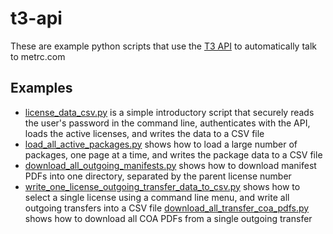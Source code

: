 # t3-api

These are example python scripts that use the [T3 API](https://api.trackandtrace.tools/v2/docs/) to automatically talk to metrc.com

## Examples

- [license_data_csv.py](license_data_csv.py) is a simple introductory script that securely reads the user's password in the command line, authenticates with the API, loads the active licenses, and writes the data to a CSV file
- [load_all_active_packages.py](load_all_active_packages.py) shows how to load a large number of packages, one page at a time, and writes the package data to a CSV file
- [download_all_outgoing_manifests.py](download_all_outgoing_manifests.py) shows how to download manifest PDFs into one directory, separated by the parent license number
- [write_one_license_outgoing_transfer_data_to_csv.py](write_one_license_outgoing_transfer_data_to_csv.py) shows how to select a single license using a command line menu, and write all outgoing transfers into a CSV file
  [download_all_transfer_coa_pdfs.py](download_all_transfer_coa_pdfs.py) shows how to download all COA PDFs from a single outgoing transfer
